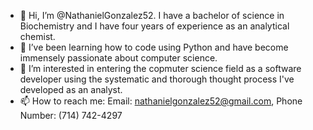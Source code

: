 - 👋 Hi, I’m @NathanielGonzalez52. I have a bachelor of science in Biochemistry and I have four years of experience as an analytical chemist.
- 🌱 I’ve been learning how to code using Python and have become immensely passionate about computer science.
- 👀 I’m interested in entering the copmuter science field as a software developer using the systematic and thorough thought process I've developed as an analyst. 
- 📫 How to reach me: Email: nathanielgonzalez52@gmail.com, Phone Number: (714) 742-4297

<!---
NathanielGonzalez52/NathanielGonzalez52 is a ✨ special ✨ repository because its `README.md` (this file) appears on your GitHub profile.
You can click the Preview link to take a look at your changes.
--->
